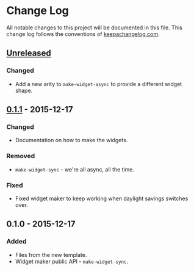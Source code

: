# Change Log
All notable changes to this project will be documented in this file. This change log follows the conventions of [keepachangelog.com](http://keepachangelog.com/).

## [Unreleased][unreleased]
### Changed
- Add a new arity to `make-widget-async` to provide a different widget shape.

## [0.1.1] - 2015-12-17
### Changed
- Documentation on how to make the widgets.

### Removed
- `make-widget-sync` - we're all async, all the time.

### Fixed
- Fixed widget maker to keep working when daylight savings switches over.

## 0.1.0 - 2015-12-17
### Added
- Files from the new template.
- Widget maker public API - `make-widget-sync`.

[unreleased]: https://github.com/your-name/clj-mlm/compare/0.1.1...HEAD
[0.1.1]: https://github.com/your-name/clj-mlm/compare/0.1.0...0.1.1
